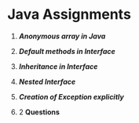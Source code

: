 # __Java Assignments__

1. **_Anonymous array in Java_**

1. **_Default methods in Interface_**

1. **_Inheritance in Interface_**

1. **_Nested Interface_**

1. **_Creation of Exception explicitly_**

1. 2 __Questions__
